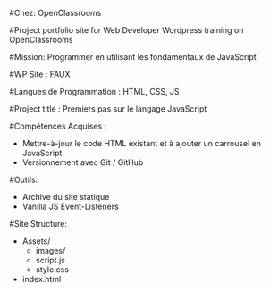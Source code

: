 #Chez: OpenClassrooms

#Project portfolio site for Web Developer Wordpress training on OpenClassrooms

#Mission: Programmer en utilisant les fondamentaux de JavaScript

#WP Site : FAUX

#Langues de Programmation : HTML, CSS, JS

#Project title : Premiers pas sur le langage JavaScript

#Compétences Acquises :
- Mettre-à-jour le code HTML existant et à ajouter un carrousel en JavaScript
- Versionnement avec Git / GitHub

#Outils:
- Archive du site statique
- Vanilla JS Event-Listeners

#Site Structure:
- Assets/
    - images/
    - script.js
    - style.css
- index.html
